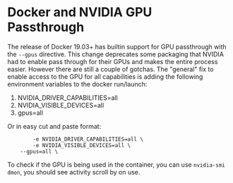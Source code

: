 # Docker and NVIDIA GPU Passthrough

The release of Docker 19.03+ has builtin support for GPU passthrough with the `--gpus` directive. This change deprecates some packaging that NVIDIA had to enable pass through for their GPUs and makes the entire process easier. However there are still a couple of gotchas. The "general" fix to enable access to the GPU for all capabilities is adding the following environment variables to the docker run/launch:
1. NVIDIA_DRIVER_CAPABILITIES=all
2. NVIDIA_VISIBLE_DEVICES=all
3. gpus=all

Or in easy cut and paste format:
```
        -e NVIDIA_DRIVER_CAPABILITIES=all \
        -e NVIDIA_VISIBLE_DEVICES=all \
	--gpus=all \
```

To check if the GPU is being used in the container, you can use `nvidia-smi dmon`, you should see activity scroll by on use.
